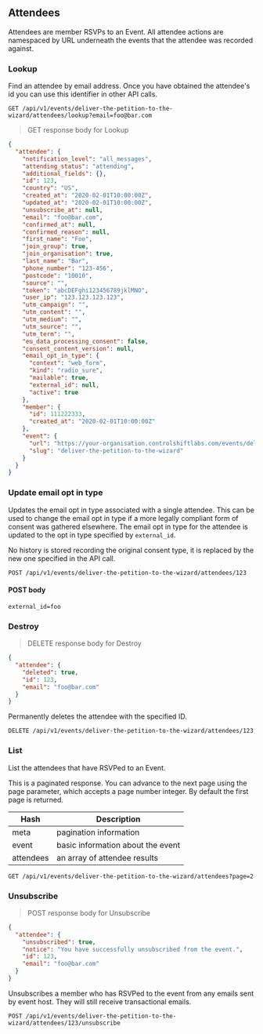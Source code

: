 ## Attendees

Attendees are member RSVPs to an Event. All attendee actions are namespaced by URL underneath the events that the attendee was recorded against.

### Lookup

Find an attendee by email address. Once you have obtained the attendee's id you can use this identifier in other API calls.

`GET /api/v1/events/deliver-the-petition-to-the-wizard/attendees/lookup?email=foo@bar.com`

> GET response body for Lookup

```json
{
  "attendee": {
    "notification_level": "all_messages",
    "attending_status": "attending",
    "additional_fields": {},
    "id": 123,
    "country": "US",
    "created_at": "2020-02-01T10:00:00Z",
    "updated_at": "2020-02-01T10:00:00Z",
    "unsubscribe_at": null,
    "email": "foo@bar.com",
    "confirmed_at": null,
    "confirmed_reason": null,
    "first_name": "Foo",
    "join_group": true,
    "join_organisation": true,
    "last_name": "Bar",
    "phone_number": "123-456",
    "postcode": "10010",
    "source": "",
    "token": "abcDEFghi123456789jklMNO",
    "user_ip": "123.123.123.123",
    "utm_campaign": "",
    "utm_content": "",
    "utm_medium": "",
    "utm_source": "",
    "utm_term": "",
    "eu_data_processing_consent": false,
    "consent_content_version": null,
    "email_opt_in_type": {
      "context": "web_form",
      "kind": "radio_sure",
      "mailable": true,
      "external_id": null,
      "active": true
    },
    "member": {
      "id": 111222333,
      "created_at": "2020-02-01T10:00:00Z"
    },
    "event": {
      "url": "https://your-organisation.controlshiftlabs.com/events/deliver-the-petition-to-the-wizard",
      "slug": "deliver-the-petition-to-the-wizard"
    }
  }
}
```

### Update email opt in type

Updates the email opt in type associated with a single attendee. This can be used to change the email opt in type
if a more legally compliant form of consent was gathered elsewhere. The email opt in type for the attendee is updated
to the opt in type specified by `external_id`.

No history is stored recording the original consent type, it is replaced by the new one specified in the API call.

`POST /api/v1/events/deliver-the-petition-to-the-wizard/attendees/123`

#### POST body

`external_id=foo`

### Destroy

> DELETE response body for Destroy

```json
{
  "attendee": {
    "deleted": true,
    "id": 123,
    "email": "foo@bar.com"
  }
}
```

Permanently deletes the attendee with the specified ID.

`DELETE /api/v1/events/deliver-the-petition-to-the-wizard/attendees/123`

### List

List the attendees that have RSVPed to an Event.

This is a paginated response. You can advance to the next page using the page parameter, which accepts a page number integer.
By default the first page is returned.

Hash        | Description
----------- | -----------
meta        | pagination information
event       | basic information about the event
attendees   | an array of attendee results

`GET /api/v1/events/deliver-the-petition-to-the-wizard/attendees?page=2`

### Unsubscribe

> POST response body for Unsubscribe

```json
{
  "attendee": {
    "unsubscribed": true,
    "notice": "You have successfully unsubscribed from the event.",
    "id": 123,
    "email": "foo@bar.com"
  }
}
```

Unsubscribes a member who has RSVPed to the event from any emails sent by event host. They will still receive transactional emails.

`POST /api/v1/events/deliver-the-petition-to-the-wizard/attendees/123/unsubscribe`

